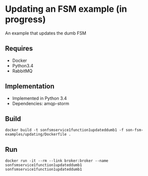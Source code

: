 # Updating an FSM example (in progress)
An example that updates the dumb FSM

## Requires
* Docker
* Python3.4
* RabbitMQ

## Implementation
* Implemented in Python 3.4
* Dependencies: amqp-storm

## Build
`docker build -t sonfsmservice1function1updateddumb1 -f son-fsm-examples/updating/Dockerfile .`


## Run
`docker run -it --rm --link broker:broker --name sonfsmservice1function1updateddumb1 sonfsmservice1function1updateddumb1`
